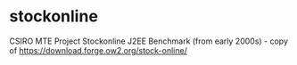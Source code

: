 # stockonline
CSIRO MTE Project Stockonline J2EE Benchmark (from early 2000s) - copy of https://download.forge.ow2.org/stock-online/
